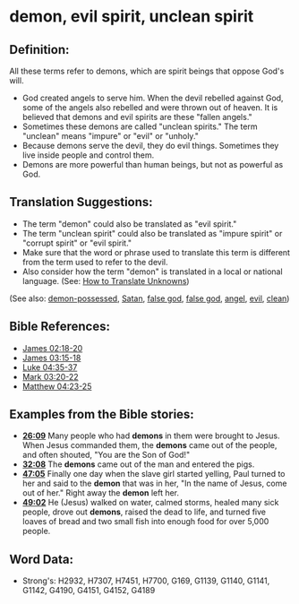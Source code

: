 # demon, evil spirit, unclean spirit #

## Definition: ##

All these terms refer to demons, which are spirit beings that oppose God's will.

* God created angels to serve him. When the devil rebelled against God, some of the angels also rebelled and were thrown out of heaven. It is believed that demons and evil spirits are these "fallen angels."
* Sometimes these demons are called "unclean spirits." The term "unclean" means "impure" or "evil" or "unholy."
* Because demons serve the devil, they do evil things. Sometimes they live inside people and control them.
* Demons are more powerful than human beings, but not as powerful as God.

## Translation Suggestions: ##

* The term "demon" could also be translated as "evil spirit."
* The term "unclean spirit" could also be translated as "impure spirit" or "corrupt spirit" or "evil spirit."
* Make sure that the word or phrase used to translate this term is different from the term used to refer to the devil.
* Also consider how the term "demon" is translated in a local or national language. (See: [How to Translate Unknowns](rc://en/ta/man/translate/translate-unknown))

(See also: [demon-possessed](../kt/demonpossessed.md), [Satan](../kt/satan.md), [false god](../kt/falsegod.md), [false god](../kt/falsegod.md), [angel](../kt/angel.md), [evil](../kt/evil.md), [clean](../kt/clean.md))

## Bible References: ##

* [James 02:18-20](rc://en/tn/help/jas/02/18)
* [James 03:15-18](rc://en/tn/help/jas/03/15)
* [Luke 04:35-37](rc://en/tn/help/luk/04/35)
* [Mark 03:20-22](rc://en/tn/help/mrk/03/20)
* [Matthew 04:23-25](rc://en/tn/help/mat/04/23)

## Examples from the Bible stories: ##

* __[26:09](rc://en/tn/help/obs/26/09)__ Many people who had __demons__  in them were brought to Jesus. When Jesus commanded them, the __demons__  came out of the people, and often shouted, "You are the Son of God!"
* __[32:08](rc://en/tn/help/obs/32/08)__ The __demons__  came out of the man and entered the pigs.
* __[47:05](rc://en/tn/help/obs/47/05)__ Finally one day when the slave girl started yelling, Paul turned to her and said to the __demon__  that was in her, "In the name of Jesus, come out of her." Right away the __demon__  left her.
* __[49:02](rc://en/tn/help/obs/49/02)__ He (Jesus) walked on water, calmed storms, healed many sick people, drove out __demons__, raised the dead to life, and turned five loaves of bread and two small fish into enough food for over 5,000 people.

## Word Data: ##

* Strong's: H2932, H7307, H7451, H7700, G169, G1139, G1140, G1141, G1142, G4190, G4151, G4152, G4189
